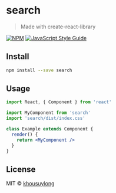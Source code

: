 # search

> Made with create-react-library

[![NPM](https://img.shields.io/npm/v/search.svg)](https://www.npmjs.com/package/search) [![JavaScript Style Guide](https://img.shields.io/badge/code_style-standard-brightgreen.svg)](https://standardjs.com)

## Install

```bash
npm install --save search
```

## Usage

```jsx
import React, { Component } from 'react'

import MyComponent from 'search'
import 'search/dist/index.css'

class Example extends Component {
  render() {
    return <MyComponent />
  }
}
```

## License

MIT © [khousuylong](https://github.com/khousuylong)
